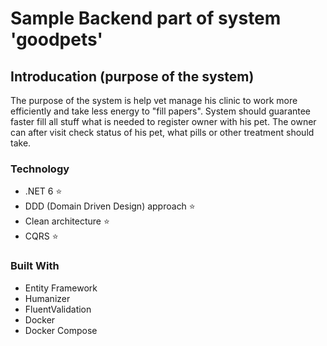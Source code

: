 # Sample Backend part of system 'goodpets'

## Introducation (purpose of the system)

The purpose of the system is help vet manage his clinic to work more efficiently and take less energy to "fill papers".
System should guarantee faster fill all stuff what is needed to register owner with his pet. The owner can after visit
check status of his pet, what pills or other treatment should take.


### Technology

* .NET 6 ⭐
* DDD (Domain Driven Design) approach ⭐
* Clean architecture ⭐
* CQRS ⭐

### Built With

* Entity Framework
* Humanizer
* FluentValidation
* Docker
* Docker Compose
